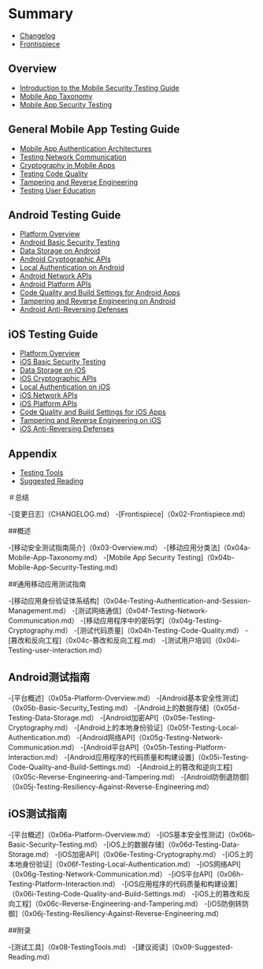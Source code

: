 # Summary

- [Changelog](CHANGELOG.md)
- [Frontispiece](0x02-Frontispiece.md)

## Overview

- [Introduction to the Mobile Security Testing Guide](0x03-Overview.md)
- [Mobile App Taxonomy](0x04a-Mobile-App-Taxonomy.md)
- [Mobile App Security Testing](0x04b-Mobile-App-Security-Testing.md)

## General Mobile App Testing Guide

- [Mobile App Authentication Architectures](0x04e-Testing-Authentication-and-Session-Management.md)
- [Testing Network Communication](0x04f-Testing-Network-Communication.md)
- [Cryptography in Mobile Apps](0x04g-Testing-Cryptography.md)
- [Testing Code Quality](0x04h-Testing-Code-Quality.md)
- [Tampering and Reverse Engineering](0x04c-Tampering-and-Reverse-Engineering.md)
- [Testing User Education](0x04i-Testing-user-interaction.md)

## Android Testing Guide

- [Platform Overview](0x05a-Platform-Overview.md)
- [Android Basic Security Testing](0x05b-Basic-Security_Testing.md)
- [Data Storage on Android](0x05d-Testing-Data-Storage.md)
- [Android Cryptographic APIs](0x05e-Testing-Cryptography.md)
- [Local Authentication on Android](0x05f-Testing-Local-Authentication.md)
- [Android Network APIs](0x05g-Testing-Network-Communication.md)
- [Android Platform APIs](0x05h-Testing-Platform-Interaction.md)
- [Code Quality and Build Settings for Android Apps](0x05i-Testing-Code-Quality-and-Build-Settings.md)
- [Tampering and Reverse Engineering on Android](0x05c-Reverse-Engineering-and-Tampering.md)
- [Android Anti-Reversing Defenses](0x05j-Testing-Resiliency-Against-Reverse-Engineering.md)

## iOS Testing Guide

- [Platform Overview](0x06a-Platform-Overview.md)
- [iOS Basic Security Testing](0x06b-Basic-Security-Testing.md)
- [Data Storage on iOS](0x06d-Testing-Data-Storage.md)
- [iOS Cryptographic APIs](0x06e-Testing-Cryptography.md)
- [Local Authentication on iOS](0x06f-Testing-Local-Authentication.md)
- [iOS Network APIs](0x06g-Testing-Network-Communication.md)
- [iOS Platform APIs](0x06h-Testing-Platform-Interaction.md)
- [Code Quality and Build Settings for iOS Apps](0x06i-Testing-Code-Quality-and-Build-Settings.md)
- [Tampering and Reverse Engineering on iOS](0x06c-Reverse-Engineering-and-Tampering.md)
- [iOS Anti-Reversing Defenses](0x06j-Testing-Resiliency-Against-Reverse-Engineering.md)

## Appendix

- [Testing Tools](0x08-Testing-Tools.md)
- [Suggested Reading](0x09-Suggested-Reading.md)

＃总结

-[变更日志]（CHANGELOG.md）
-[Frontispiece]（0x02-Frontispiece.md）

##概述

-[移动安全测试指南简介]（0x03-Overview.md）
-[移动应用分类法]（0x04a-Mobile-App-Taxonomy.md）
-[Mobile App Security Testing]（0x04b-Mobile-App-Security-Testing.md）

##通用移动应用测试指南

-[移动应用身份验证体系结构]（0x04e-Testing-Authentication-and-Session-Management.md）
-[测试网络通信]（0x04f-Testing-Network-Communication.md）
-[移动应用程序中的密码学]（0x04g-Testing-Cryptography.md）
-[测试代码质量]（0x04h-Testing-Code-Quality.md）
-[篡改和反向工程]（0x04c-篡改和反向工程.md）
-[测试用户培训]（0x04i-Testing-user-interaction.md）

## Android测试指南

-[平台概述]（0x05a-Platform-Overview.md）
-[Android基本安全性测试]（0x05b-Basic-Security_Testing.md）
-[Android上的数据存储]（0x05d-Testing-Data-Storage.md）
-[Android加密API]（0x05e-Testing-Cryptography.md）
-[Android上的本地身份验证]（0x05f-Testing-Local-Authentication.md）
-[Android网络API]（0x05g-Testing-Network-Communication.md）
-[Android平台API]（0x05h-Testing-Platform-Interaction.md）
-[Android应用程序的代码质量和构建设置]（0x05i-Testing-Code-Quality-and-Build-Settings.md）
-[Android上的篡改和逆向工程]（0x05c-Reverse-Engineering-and-Tampering.md）
-[Android防倒退防御]（0x05j-Testing-Resiliency-Against-Reverse-Engineering.md）

## iOS测试指南

-[平台概述]（0x06a-Platform-Overview.md）
-[iOS基本安全性测试]（0x06b-Basic-Security-Testing.md）
-[iOS上的数据存储]（0x06d-Testing-Data-Storage.md）
-[iOS加密API]（0x06e-Testing-Cryptography.md）
-[iOS上的本地身份验证]（0x06f-Testing-Local-Authentication.md）
-[iOS网络API]（0x06g-Testing-Network-Communication.md）
-[iOS平台API]（0x06h-Testing-Platform-Interaction.md）
-[iOS应用程序的代码质量和构建设置]（0x06i-Testing-Code-Quality-and-Build-Settings.md）
-[iOS上的篡改和反向工程]（0x06c-Reverse-Engineering-and-Tampering.md）
-[iOS防倒转防御]（0x06j-Testing-Resiliency-Against-Reverse-Engineering.md）

##附录

-[测试工具]（0x08-TestingTools.md）
-[建议阅读]（0x09-Suggested-Reading.md）